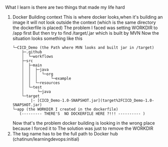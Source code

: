 What I learn is there are two things that made my life hard

1. Docker Building context
    This is where docker looks,when it's building an image it will not look outside the context
   (which is the same directory the dockerfile is placed) 
    The problem I faced was setting WORKDIR to /app first
    But then try to find /target/<myProgramName>.jar which is built by MVN
    Now the situation looks something like this
    ```
    └─CICD_Demo (the Path where MVN looks and built jar in /target)
        ├─.github
        │  └─workflows
        ├─src
        │  ├─main
        │  │  ├─java
        │  │  │  └─org
        │  │  │      └─example
        │  │  └─resources
        │  └─test
        │      └─java
        └─target
            |- [CICD_Demo-1.0-SNAPSHOT.jar](target%2FCICD_Demo-1.0-SNAPSHOT.jar)
    └─app (the WORKDIR I created in the dockerfile)
       (--------- THERE'S  NO DOCKERFILE HERE ?!!! ---------- )
    ```
    Now that's the problem docker building is looking in the wrong place because I forced it to
    The solution was just to remove the WORKDIR
2. The tag name has to be the full path to Docker hub 
    (chatinun/learningdevops:initial)